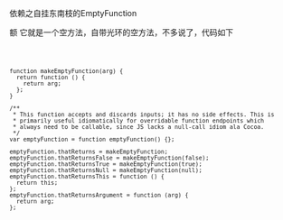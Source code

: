 依赖之自挂东南枝的EmptyFunction

额 它就是一个空方法，自带光环的空方法，不多说了，代码如下

<code>

    function makeEmptyFunction(arg) {
      return function () {
        return arg;
      };
    }

    /**
     * This function accepts and discards inputs; it has no side effects. This is
     * primarily useful idiomatically for overridable function endpoints which
     * always need to be callable, since JS lacks a null-call idiom ala Cocoa.
     */
    var emptyFunction = function emptyFunction() {};

    emptyFunction.thatReturns = makeEmptyFunction;
    emptyFunction.thatReturnsFalse = makeEmptyFunction(false);
    emptyFunction.thatReturnsTrue = makeEmptyFunction(true);
    emptyFunction.thatReturnsNull = makeEmptyFunction(null);
    emptyFunction.thatReturnsThis = function () {
      return this;
    };
    emptyFunction.thatReturnsArgument = function (arg) {
      return arg;
    };

</code>